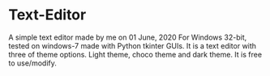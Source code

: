 # Text-Editor
A simple text editor made by me on 01 June, 2020
For Windows 32-bit, tested on windows-7 made with Python tkinter GUIs.
It is a text editor with three of theme options. Light theme, choco theme and dark theme.
It is free to use/modify.
